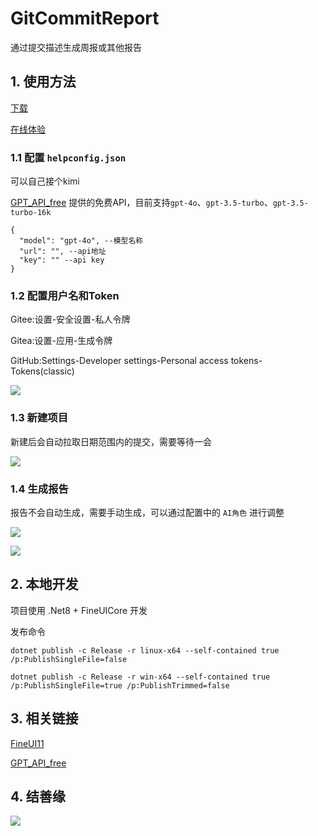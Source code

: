 # GitCommitReport

通过提交描述生成周报或其他报告

## 1. 使用方法

[下载](https://gitee.com/shixixiyue/git-commit-report/releases)

[在线体验](https://gitreport.shizhuoran.top/)


### 1.1 配置 `helpconfig.json`

可以自己接个kimi

[GPT_API_free](https://gitcode.com/chatanywhere/GPT_API_free/overview?tab=readme-ov-file&utm_source=csdn_github_accelerator&isLogin=1) 提供的免费API，目前支持`gpt-4o`、`gpt-3.5-turbo`、`gpt-3.5-turbo-16k`

```
{
  "model": "gpt-4o", --模型名称
  "url": "", --api地址
  "key": "" --api key
}
```

### 1.2 配置用户名和Token

Gitee:设置-安全设置-私人令牌

Gitea:设置-应用-生成令牌

GitHub:Settings-Developer settings-Personal access tokens-Tokens(classic)

![](https://blog.shizhuoran.top/static/img/4104c52311e4e45aeec6855e6a62f019.02.webp)

### 1.3 新建项目

新建后会自动拉取日期范围内的提交，需要等待一会

![](https://blog.shizhuoran.top/static/img/2fb057fd032efa2b5a3557fe77caec73.03.webp)

### 1.4 生成报告

报告不会自动生成，需要手动生成，可以通过配置中的 `AI角色` 进行调整

![](https://blog.shizhuoran.top/static/img/8ac1493a70f9f0779fdc605214228258.01.webp)

![](https://blog.shizhuoran.top/static/img/eff5387ae9c13b1f7083fd008cf75d48.05.webp)

## 2. 本地开发

项目使用 .Net8 + FineUICore 开发

发布命令
```
dotnet publish -c Release -r linux-x64 --self-contained true /p:PublishSingleFile=false
```

```
dotnet publish -c Release -r win-x64 --self-contained true /p:PublishSingleFile=true /p:PublishTrimmed=false
```


## 3. 相关链接

[FineUI11](https://fineui.com/fans/)

[GPT_API_free](https://gitcode.com/chatanywhere/GPT_API_free/overview?tab=readme-ov-file&utm_source=csdn_github_accelerator&isLogin=1)

## 4. 结善缘

![](https://blog.shizhuoran.top/static/img/18c9e1719a9419ba2b2abb07f5e286ae.weixin20.webp)